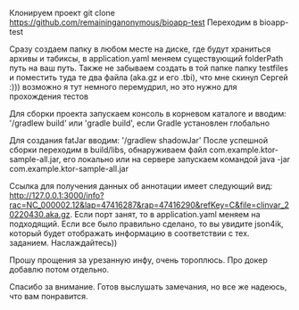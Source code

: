 Клонируем проект git clone https://github.com/remaininganonymous/bioapp-test
Переходим в bioapp-test

Сразу создаем папку в любом месте на диске, где будут храниться архивы и табиксы, в application.yaml меняем существующий folderPath путь на ваш путь. Также не забываем создать в той папке папку testfiles и поместить туда те два файла (aka.gz и его .tbi), что мне скинул Сергей :)))
возможно я тут немного перемудрил, но это нужно для прохождения тестов

Для сборки проекта запускаем консоль в корневом каталоге и вводим:
'/gradlew build' или 'gradle build', если Gradle установлен глобально

Для создания fatJar вводим:
'/gradlew shadowJar'
После успешной сборки переходим в build/libs, обнаруживаем файл com.example.ktor-sample-all.jar, его локально или на сервере запускаем командой java -jar com.example.ktor-sample-all.jar

Ссылка для получения данных об аннотации имеет следующий вид: http://127.0.0.1:3000/info?rac=NC_000002.12&lap=47416287&rap=47416290&refKey=C&file=clinvar_20220430.aka.gz. Если порт занят, то в application.yaml меняем на подходящий. Если все было правильно сделано,
то вы увидите json4ik, который будет отображать информацию в соответствии с тех. заданием. Наслаждайтесь))

Прошу прощения за урезанную инфу, очень тороплюсь. Про докер добавлю потом отдельно. 

Спасибо за внимание. Готов выслушать замечания, но все же надеюсь, что вам понравится.
